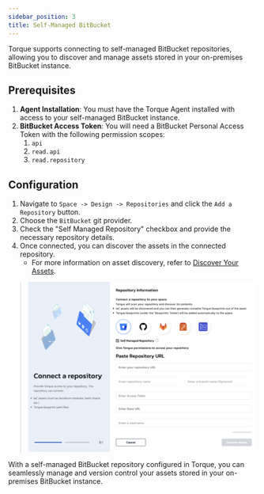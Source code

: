 ```yaml
---
sidebar_position: 3
title: Self-Managed BitBucket
---
```


Torque supports connecting to self-managed BitBucket repositories, allowing you to discover and manage assets stored in your on-premises BitBucket instance.

## Prerequisites

1. **Agent Installation**: You must have the Torque Agent installed with access to your self-managed BitBucket instance.
2. **BitBucket Access Token**: You will need a BitBucket Personal Access Token with the following permission scopes:
   1.  `api`
   2.  `read.api`
   3.  `read.repository`
   
## Configuration

1. Navigate to `Space -> Design -> Repositories` and click the `Add a Repository` button.
2. Choose the `BitBucket` git provider.
3. Check the "Self Managed Repository" checkbox and provide the necessary repository details.
4. Once connected, you can discover the assets in the connected repository.
   - For more information on asset discovery, refer to [Discover Your Assets](/getting-started/Discover%20Your%20Assets). 

> ![Add a repository](/img/bitbucket-connect.png)

With a self-managed BitBucket repository configured in Torque, you can seamlessly manage and version control your assets stored in your on-premises BitBucket instance.